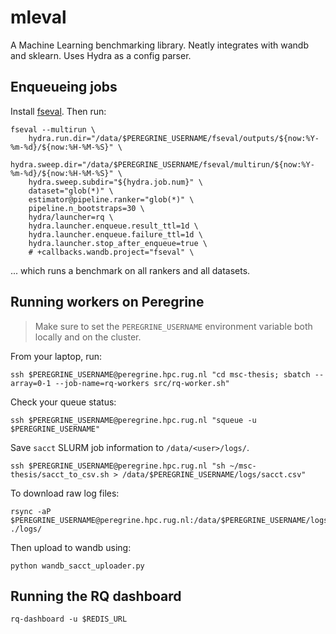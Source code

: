 # mleval
A Machine Learning benchmarking library. Neatly integrates with wandb and sklearn. Uses Hydra as a config parser.



## Enqueueing jobs
Install [fseval](https://github.com/dunnkers/fseval). Then run:
    <!-- # hydra.run.dir="/Users/dunnkers/Downloads/outputs/${now:%Y-%m-%d}/${now:%H-%M-%S}" \
    # hydra.sweep.dir="/Users/dunnkers/Downloads/multirun/${now:%Y-%m-%d}/${now:%H-%M-%S}" \ -->

```shell
fseval --multirun \
    hydra.run.dir="/data/$PEREGRINE_USERNAME/fseval/outputs/${now:%Y-%m-%d}/${now:%H-%M-%S}" \
    hydra.sweep.dir="/data/$PEREGRINE_USERNAME/fseval/multirun/${now:%Y-%m-%d}/${now:%H-%M-%S}" \
    hydra.sweep.subdir="${hydra.job.num}" \
    dataset="glob(*)" \
    estimator@pipeline.ranker="glob(*)" \
    pipeline.n_bootstraps=30 \
    hydra/launcher=rq \
    hydra.launcher.enqueue.result_ttl=1d \
    hydra.launcher.enqueue.failure_ttl=1d \
    hydra.launcher.stop_after_enqueue=true \
    # +callbacks.wandb.project="fseval" \
```

... which runs a benchmark on all rankers and all datasets.


## Running workers on Peregrine
> Make sure to set the `PEREGRINE_USERNAME` environment variable both locally and on the cluster.

From your laptop, run:

```shell
ssh $PEREGRINE_USERNAME@peregrine.hpc.rug.nl "cd msc-thesis; sbatch --array=0-1 --job-name=rq-workers src/rq-worker.sh"
```

Check your queue status:
```shell
ssh $PEREGRINE_USERNAME@peregrine.hpc.rug.nl "squeue -u $PEREGRINE_USERNAME"
```

Save `sacct` SLURM job information to `/data/<user>/logs/`.
```shell
ssh $PEREGRINE_USERNAME@peregrine.hpc.rug.nl "sh ~/msc-thesis/sacct_to_csv.sh > /data/$PEREGRINE_USERNAME/logs/sacct.csv"
```

To download raw log files:
```shell
rsync -aP $PEREGRINE_USERNAME@peregrine.hpc.rug.nl:/data/$PEREGRINE_USERNAME/logs/ ./logs/
```

Then upload to wandb using:

```shell
python wandb_sacct_uploader.py
```

## Running the RQ dashboard
```shell
rq-dashboard -u $REDIS_URL
```